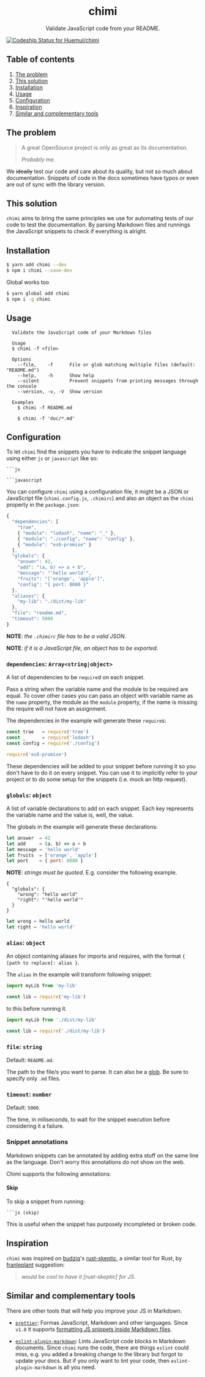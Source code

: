 <h1 align="center">chimi</h1>

<p align="center">Validate JavaScript code from your README.</p>

[ ![Codeship Status for Huemul/chimi](https://app.codeship.com/projects/2da4eb10-a041-0135-b319-0606c02fee13/status?branch=master)](https://app.codeship.com/projects/253867)

## Table of contents

1. [The problem](#the-problem)
1. [This solution](#this-solution)
1. [Installation](#installation)
1. [Usage](#usage)
1. [Configuration](#configuration)
1. [Inspiration](#inspiration)
1. [Similar and complementary tools](#similar-and-complementary-tools)

## The problem

> A great OpenSource project is only as great as its documentation.
>
> _Probably me_.

We ~~ideally~~ test our code and care about its quality, but not so much about documentation. Snippets of code in the docs sometimes have typos or even are out of sync with the library version.

## This solution

`chimi` aims to bring the same principles we use for automating tests of our code to test the documentation. By parsing Markdown files and runnings the JavaScript snippets to check if everything is alright.

## Installation

```bash
$ yarn add chimi --dev
$ npm i chimi --save-dev
```

Global works too

```bash
$ yarn global add chimi
$ npm i -g chimi
```

## Usage

```
  Validate the JavaScript code of your Markdown files

  Usage
  $ chimi -f <file>

  Options
    --file,    -f      File or glob matching multiple files (default: "README.md")
    --help,    -h      Show help
    --silent           Prevent snippets from printing messages through the console
    --version, -v, -V  Show version

  Examples
    $ chimi -f README.md

    $ chimi -f 'doc/*.md'
```

## Configuration

To let `chimi` find the snippets you have to indicate the snippet language using either `js` or `javascript` like so:

```
```js
```

```
```javascript
```

You can configure `chimi` using a configuration file, it might be a JSON or JavaScript file (`chimi.config.js`, `.chimirc`) and also an object as the `chimi` property in the `package.json`:

```js
{
  "dependencies": [
    "trae",
    { "module": "lodash", "name": "_" },
    { "module": "./config", "name": "config" },
    { "module": "es6-promise" }
  ],
  "globals": {
    "answer": 42,
    "add": "(a, b) => a + b",
    "message": "'hello world'",
    "fruits": "['orange', 'apple']",
    "config": "{ port: 8080 }"
  },
  "aliases": {
    "my-lib": "./dist/my-lib"
  },
  "file": "readme.md",
  "timeout": 5000
}
```

**NOTE**: _the `.chimirc` file has to be a valid JSON_.

**NOTE**: _if it is a JavaScript file, an object has to be exported_.

### `dependencies`: `Array<string|object>`

A list of dependencies to be `require`d on each snippet.

Pass a string when the variable name and the module to be required are equal. To cover other cases you can pass an object with variable name as the `name` property, the module as the `module` property, if the name is missing the require will not have an assignment.

The dependencies in the example will generate these `require`s:

```js
const trae   = require('trae')
const _      = require('lodash')
const config = require('./config')

require('es6-promise')
```

These dependencies will be added to your snippet before running it so you don't have to do it on every snippet. You can use it to implicitly refer to your project or to do some setup for the snippets (i.e. mock an http request).

### `globals`: `object`

A list of variable declarations to add on each snippet. Each key represents the variable name and the value is, well, the value.

The globals in the example will generate these declarations:

```js
let answer  = 42
let add     = (a, b) => a + b
let message = 'hello world'
let fruits  = ['orange', 'apple']
let port    = { port: 8080 }
```

**NOTE**: _strings must be quoted_. E.g. consider the following example.

```
{
  "globals": {
    "wrong": "hello world"
    "right": "'hello world'"
  }
}
```

```js
let wrong = hello world
let right = 'hello world'
```

### `alias`: `object`

An object containing aliases for imports and requires, with the format `{ [path to replace]: alias }`.

The `alias` in the example will transform following snippet:

```js
import myLib from 'my-lib'

const lib = require('my-lib')
```

to this before running it.

```js
import myLib from './dist/my-lib'

const lib = require('./dist/my-lib')
```

### `file`: `string`

Default: `README.md`.

The path to the file/s you want to parse. It can also be a [glob](https://github.com/isaacs/node-glob#glob-primer). Be sure to specify only `.md` files.

### `timeout`: `number`

Default: `5000`.

The time, in miliseconds, to wait for the snippet execution before considering it a failure.

### Snippet annotations

Markdown snippets can be annotated by adding extra stuff on the same line as the language. Don't worry this annotations do not show on the web.

Chimi supports the following annotations:

#### Skip

To skip a snippet from running:

```
```js (skip)
```

This is useful when the snippet has purposely incompleted or broken code.

## Inspiration

`chimi` was inspired on [budziq](https://github.com/budziq)'s [rust-skeptic](https://github.com/budziq/rust-skeptic), a similar tool for Rust, by [franleplant](https://github.com/franleplant) suggestion:

> _would be cool to have it [rust-skeptic] for JS_.

## Similar and complementary tools

There are other tools that will help you improve your JS in Markdown.

- [`prettier`](https://prettier.io/): Formas JavaScript, Markdown and other languages. Since `v1.8` it supports [formatting JS snippets inside Markdown files](https://github.com/prettier/prettier/releases/tag/1.8.0).

- [`eslint-plugin-markdown`](https://github.com/eslint/eslint-plugin-markdown): Lints JavaScript code blocks in Markdown documents. Since `chimi` runs the code, there are things `eslint` could miss, e.g. you added a breaking change to the library but forgot to update your docs. But if you only want to lint your code, then `eslint-plugin-markdown` is all you need.
